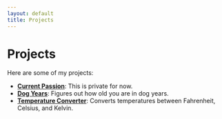 ```yaml
---
layout: default
title: Projects
---
```


# Projects

Here are some of my projects:

- **[Current Passion](https://github.com/nathanaelnienaber/tmrw.it)**: This is private for now.
- **[Dog Years](https://github.com/nathanaelnienaber/My-Age-in-Dog-Years)**: Figures out how old you are in dog years.
- **[Temperature Converter](https://github.com/nathanaelnienaber/Temperature-convertion)**: Converts temperatures between Fahrenheit, Celsius, and Kelvin.
